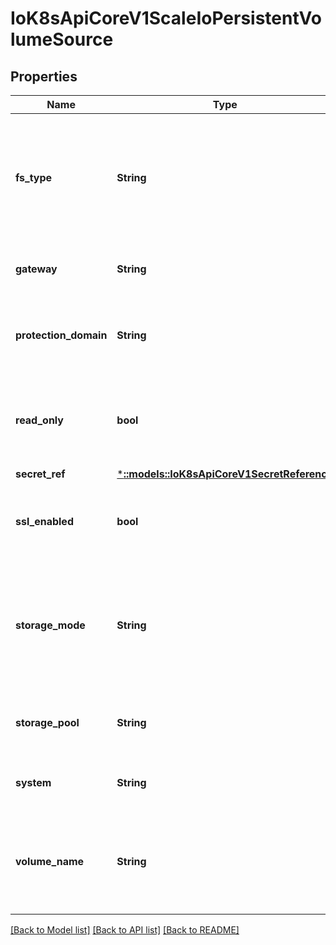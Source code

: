 # IoK8sApiCoreV1ScaleIoPersistentVolumeSource

## Properties
Name | Type | Description | Notes
------------ | ------------- | ------------- | -------------
**fs_type** | **String** | Filesystem type to mount. Must be a filesystem type supported by the host operating system. Ex. \"ext4\", \"xfs\", \"ntfs\". Default is \"xfs\" | [optional] 
**gateway** | **String** | The host address of the ScaleIO API Gateway. | 
**protection_domain** | **String** | The name of the ScaleIO Protection Domain for the configured storage. | [optional] 
**read_only** | **bool** | Defaults to false (read/write). ReadOnly here will force the ReadOnly setting in VolumeMounts. | [optional] 
**secret_ref** | [***::models::IoK8sApiCoreV1SecretReference**](io.k8s.api.core.v1.SecretReference.md) |  | 
**ssl_enabled** | **bool** | Flag to enable/disable SSL communication with Gateway, default false | [optional] 
**storage_mode** | **String** | Indicates whether the storage for a volume should be ThickProvisioned or ThinProvisioned. Default is ThinProvisioned. | [optional] 
**storage_pool** | **String** | The ScaleIO Storage Pool associated with the protection domain. | [optional] 
**system** | **String** | The name of the storage system as configured in ScaleIO. | 
**volume_name** | **String** | The name of a volume already created in the ScaleIO system that is associated with this volume source. | [optional] 

[[Back to Model list]](../README.md#documentation-for-models) [[Back to API list]](../README.md#documentation-for-api-endpoints) [[Back to README]](../README.md)


